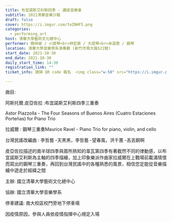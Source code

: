```yaml
---
title: 布宜諾斯艾利斯四季 - 講座音樂會
subtitle: 2021清華音樂沙龍
draft: false
cover: https://i.imgur.com/teZNHF5.png
categories:
  - performing_art
host: 清華大學藝術文化總中心 
performer: 簡祥峻 / 小提琴<br>林宏霖 / 大提琴<br>余涵雯 / 鋼琴
location: 清華大學音樂學系演奏廳 (新竹市南大路521號) 
start_date: 2021-10-30
end_date: 2021-10-30
daily_start_time: 14:30
registration_link: ""
ticket_info: 請掃 QR code 報名  <img class="w-50" src="https://i.imgur.com/OjJ9PmZ.png" />

---
```


曲目: 


阿斯托爾.皮亞佐拉  :布宜諾斯艾利斯四季三重奏

Astor Piazzolla - The Four Seasons of Buenos Aires (Cuatro Estaciones Porteñas) for Piano Trio

拉威爾 : 鋼琴三重奏Maurice Ravel -  Piano Trio for piano, violin, and cello

台灣民謠改編曲 : 李哲藝 -天黑黑，李哲藝 -望春風，洪千蕙 -丟丟銅啊


皮亞佐拉描述的南半球四季與眾所熟知的韋瓦第四季有著截然不同的律動感，以布宜諾斯艾利斯為主軸的四季描繪，加上印象樂派作曲家拉威爾在上戰場前載滿情懷而寫出的鋼琴三重奏，再回到台灣民謠中的各種熟悉的風景，相信您定能從音樂描繪中遊走於經緯之間


主辦:  國立清華大學藝術文化總中心

協辦:  國立清華大學音樂學系


停車建議: 南大校區校門旁地下停車場 

因疫情原因，參與人員依疫情指揮中心規定入場


